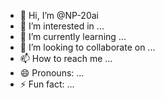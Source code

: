 - 👋 Hi, I’m @NP-20ai
- 👀 I’m interested in ...
- 🌱 I’m currently learning ...
- 💞️ I’m looking to collaborate on ...
- 📫 How to reach me ...
- 😄 Pronouns: ...
- ⚡ Fun fact: ...

<!---
NP-20ai/NP-20ai is a ✨ special ✨ repository because its `README.md` (this file) appears on your GitHub profile.
You can click the Preview link to take a look at your changes.
--->
